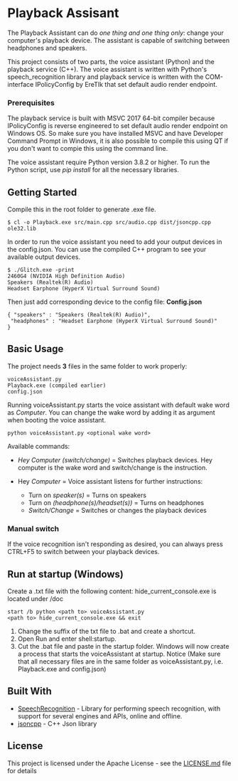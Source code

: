 # Playback Assisant

The Playback Assistant can do *one thing and one thing only*: change your computer's playback device. The assistant is capable of switching between headphones and speakers.  

This project consists of two parts, the voice assistant (Python) and the playback service (C++). The voice assistant is written with Python's speech_recognition library and playback service is written with the COM-interface IPolicyConfig by EreTIk that set default audio render endpoint. 

### Prerequisites
The playback service is built with MSVC 2017 64-bit compiler because IPolicyConfig is reverse engineered to set default audio render endpoint on Windows OS. So make sure you have installed MSVC and have Developer Command Prompt in Windows, it is also possible to compile this using QT if you don't want to compie this using the command line. 

The voice assistant require Python version 3.8.2 or higher. To run the Python script, use *pip install* for all the necessary libraries.

## Getting Started
Compile this in the root folder to generate .exe file. 
```
$ cl -o Playback.exe src/main.cpp src/audio.cpp dist/jsoncpp.cpp ole32.lib
```

In order to run the voice assistant you need to add your output devices in the config.json.
You can use the compiled C++ program to see your available output devices. 
```
$ ./Glitch.exe -print
2460G4 (NVIDIA High Definition Audio)
Speakers (Realtek(R) Audio)
Headset Earphone (HyperX Virtual Surround Sound)
```
Then just add corresponding device to the config file:
__Config.json__ 
```
{ "speakers" : "Speakers (Realtek(R) Audio)",
 "headphones" : "Headset Earphone (HyperX Virtual Surround Sound)"
}
```
## Basic Usage
The project needs __3__ files in the same folder to work properly:
```
voiceAssistant.py 
Playback.exe (compiled earlier)
config.json 
```
Running voiceAssistant.py starts the voice assistant with default wake word as *Computer*. You can change the wake word by adding it as argument when booting the voice assistant.  
```
python voiceAssistant.py <optional wake word>
```

Available commands: 
* *Hey Computer* *(switch/change)* = Switches playback devices. Hey computer is the wake word and switch/change is the instruction.

* Hey *Computer* = Voice assistant listens for further instructions:
    * Turn on *speaker(s)* = Turns on speakers
    * Turn on *(headphone(s)/headset(s))* = Turns on headphones
    * *Switch/Change* = Switches or changes the playback devices
### Manual switch

If the voice recognition isn't responding as desired, you can always press CTRL+F5 to switch between your playback devices. 

## Run at startup (Windows)

Create a .txt file with the following content:
hide_current_console.exe is located under /doc
```
start /b python <path to> voiceAssistant.py
<path to> hide_current_console.exe && exit
```
1. Change the suffix of the txt file to .bat and create a shortcut. 
2. Open Run and enter shell:startup. 
3. Cut the .bat file and paste in the startup folder.
Windows will now create a process that starts the voiceAssistant at startup. 
Notice (Make sure that all necessary files are in the same folder as voiceAssistant.py, i.e. Playback.exe and config.json)


## Built With

* [SpeechRecognition](https://pypi.org/project/SpeechRecognition/) - Library for performing speech recognition, with support for several engines and APIs, online and offline.
* [jsoncpp](https://github.com/open-source-parsers/jsoncpp) - C++ Json library

## License

This project is licensed under the Apache License - see the [LICENSE.md](LICENSE.md) file for details

